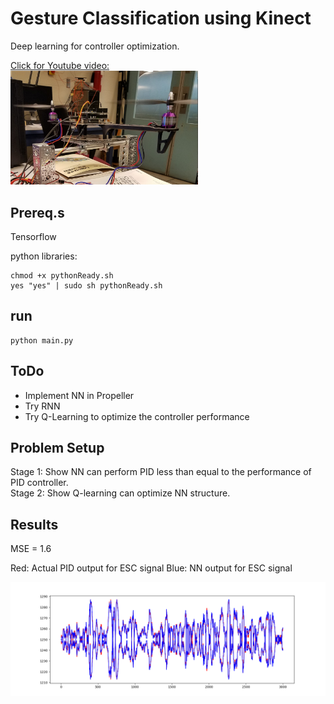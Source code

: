 # Gesture Classification using Kinect

Deep learning for controller optimization.<br>


[Click for Youtube video:<br>
<img src="https://github.com/ElliotHYLee/AIDrone/blob/master/Images/simplePID.jpg" width="300">](https://www.youtube.com/watch?v=AIXz85A91rk)


## Prereq.s

Tensorflow

python libraries:

```
chmod +x pythonReady.sh
yes "yes" | sudo sh pythonReady.sh
```

## run

```
python main.py
```


## ToDo
- Implement NN in Propeller
- Try RNN
- Try Q-Learning to optimize the controller performance

## Problem Setup

Stage 1: Show NN can perform PID less than equal to the performance of PID controller. <br>
Stage 2: Show Q-learning can optimize NN structure. 


## Results

MSE = 1.6

Red: Actual PID output for ESC signal
Blue: NN output for ESC signal

<img src="https://github.com/ElliotHYLee/AIDrone/blob/master/Images/Figure_1.png" width="1000">

